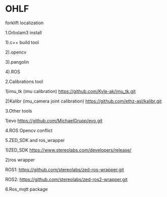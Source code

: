 # OHLF
forklift localization

1.Orbslam3 install

1).c++ build tool

2).opencv

3).pangolin

4).ROS


2.Calibrations tool 

1)imu_tk (imu calibration)
https://github.com/Kyle-ak/imu_tk.git

2)Kalibr (imu_camera joint calibration)
https://github.com/ethz-asl/kalibr.git


3.Other tools

1)evo
https://github.com/MichaelGrupp/evo.git


4.ROS Opencv conflict


5.ZED_SDK and ros_wrapper

1)ZED_SDK
https://www.stereolabs.com/developers/release/

2)ros wrapper

ROS1: 
https://github.com/stereolabs/zed-ros-wrapper.git

ROS2:
https://github.com/stereolabs/zed-ros2-wrapper.git


6.Ros_mqtt package
